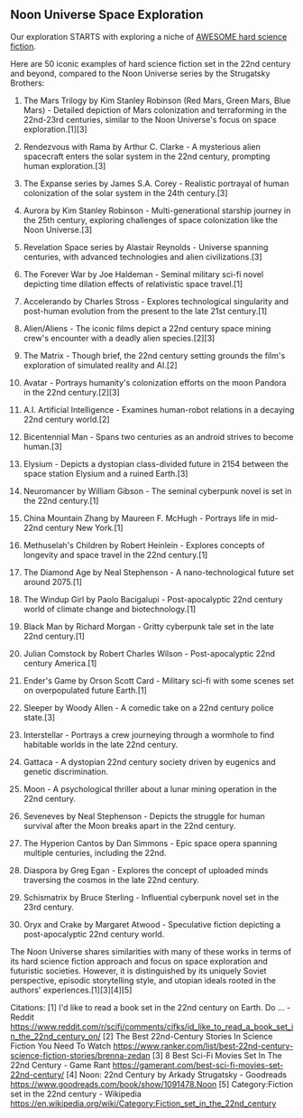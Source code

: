 ## Noon Universe Space Exploration

Our exploration STARTS with exploring a niche of [AWESOME hard science fiction](https://github.com/sindresorhus/awesome-scifi).

Here are 50 iconic examples of hard science fiction set in the 22nd century and beyond, compared to the Noon Universe series by the Strugatsky Brothers:

1. The Mars Trilogy by Kim Stanley Robinson (Red Mars, Green Mars, Blue Mars) - Detailed depiction of Mars colonization and terraforming in the 22nd-23rd centuries, similar to the Noon Universe's focus on space exploration.[1][3]

2. Rendezvous with Rama by Arthur C. Clarke - A mysterious alien spacecraft enters the solar system in the 22nd century, prompting human exploration.[3]  

3. The Expanse series by James S.A. Corey - Realistic portrayal of human colonization of the solar system in the 24th century.[3]

4. Aurora by Kim Stanley Robinson - Multi-generational starship journey in the 25th century, exploring challenges of space colonization like the Noon Universe.[3]

5. Revelation Space series by Alastair Reynolds - Universe spanning centuries, with advanced technologies and alien civilizations.[3]

6. The Forever War by Joe Haldeman - Seminal military sci-fi novel depicting time dilation effects of relativistic space travel.[1]

7. Accelerando by Charles Stross - Explores technological singularity and post-human evolution from the present to the late 21st century.[1]  

8. Alien/Aliens - The iconic films depict a 22nd century space mining crew's encounter with a deadly alien species.[2][3]

9. The Matrix - Though brief, the 22nd century setting grounds the film's exploration of simulated reality and AI.[2]

10. Avatar - Portrays humanity's colonization efforts on the moon Pandora in the 22nd century.[2][3]

11. A.I. Artificial Intelligence - Examines human-robot relations in a decaying 22nd century world.[2]  

12. Bicentennial Man - Spans two centuries as an android strives to become human.[3]

13. Elysium - Depicts a dystopian class-divided future in 2154 between the space station Elysium and a ruined Earth.[3]

14. Neuromancer by William Gibson - The seminal cyberpunk novel is set in the 22nd century.[1]

15. China Mountain Zhang by Maureen F. McHugh - Portrays life in mid-22nd century New York.[1]

16. Methuselah's Children by Robert Heinlein - Explores concepts of longevity and space travel in the 22nd century.[1]  

17. The Diamond Age by Neal Stephenson - A nano-technological future set around 2075.[1]

18. The Windup Girl by Paolo Bacigalupi - Post-apocalyptic 22nd century world of climate change and biotechnology.[1]

19. Black Man by Richard Morgan - Gritty cyberpunk tale set in the late 22nd century.[1]

20. Julian Comstock by Robert Charles Wilson - Post-apocalyptic 22nd century America.[1]

21. Ender's Game by Orson Scott Card - Military sci-fi with some scenes set on overpopulated future Earth.[1]

22. Sleeper by Woody Allen - A comedic take on a 22nd century police state.[3]

23. Interstellar - Portrays a crew journeying through a wormhole to find habitable worlds in the late 22nd century.

24. Gattaca - A dystopian 22nd century society driven by eugenics and genetic discrimination. 

25. Moon - A psychological thriller about a lunar mining operation in the 22nd century.

26. Seveneves by Neal Stephenson - Depicts the struggle for human survival after the Moon breaks apart in the 22nd century.

27. The Hyperion Cantos by Dan Simmons - Epic space opera spanning multiple centuries, including the 22nd.

28. Diaspora by Greg Egan - Explores the concept of uploaded minds traversing the cosmos in the late 22nd century.

29. Schismatrix by Bruce Sterling - Influential cyberpunk novel set in the 23rd century.

30. Oryx and Crake by Margaret Atwood - Speculative fiction depicting a post-apocalyptic 22nd century world.

The Noon Universe shares similarities with many of these works in terms of its hard science fiction approach and focus on space exploration and futuristic societies. However, it is distinguished by its uniquely Soviet perspective, episodic storytelling style, and utopian ideals rooted in the authors' experiences.[1][3][4][5]

Citations:
[1] I'd like to read a book set in the 22nd century on Earth. Do ... - Reddit https://www.reddit.com/r/scifi/comments/cifks/id_like_to_read_a_book_set_in_the_22nd_century_on/
[2] The Best 22nd-Century Stories In Science Fiction You Need To Watch https://www.ranker.com/list/best-22nd-century-science-fiction-stories/brenna-zedan
[3] 8 Best Sci-Fi Movies Set In The 22nd Century - Game Rant https://gamerant.com/best-sci-fi-movies-set-22nd-century/
[4] Noon: 22nd Century by Arkady Strugatsky - Goodreads https://www.goodreads.com/book/show/1091478.Noon
[5] Category:Fiction set in the 22nd century - Wikipedia https://en.wikipedia.org/wiki/Category:Fiction_set_in_the_22nd_century

